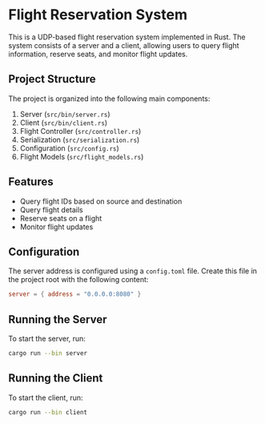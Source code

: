 # Flight Reservation System

This is a UDP-based flight reservation system implemented in Rust. The system consists of a server and a client, allowing users to query flight information, reserve seats, and monitor flight updates.

## Project Structure

The project is organized into the following main components:

1. Server (`src/bin/server.rs`)
2. Client (`src/bin/client.rs`)
3. Flight Controller (`src/controller.rs`)
4. Serialization (`src/serialization.rs`)
5. Configuration (`src/config.rs`)
6. Flight Models (`src/flight_models.rs`)

## Features

- Query flight IDs based on source and destination
- Query flight details
- Reserve seats on a flight
- Monitor flight updates

## Configuration

The server address is configured using a `config.toml` file. Create this file in the project root with the following content:

```toml
server = { address = "0.0.0.0:8080" }
```

## Running the Server

To start the server, run:

```bash
cargo run --bin server
```

## Running the Client

To start the client, run:

```bash
cargo run --bin client
```

